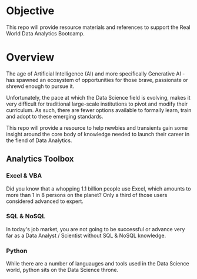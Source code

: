 # Objective
This repo will provide resource materials and references to support the Real World Data Analytics Bootcamp. 

# Overview
The age of Artificial Intelligence (AI) and more specifically Generative AI - has spawned an ecosystem of opportunities  for those brave, passionate or shrewd enough to pursue it.

Unfortunately, the pace at which the Data Science field is evolving, makes it very difficult for traditional large-scale institutions to pivot and modify their curriculum. As such, there are fewer options available to formally learn, train and adopt to these emerging standards.

This repo will provide a resource to help newbies and transients gain some insight around the core body of knowledge needed to launch their career in the fiend of Data Analytics.

## Analytics Toolbox
### Excel & VBA
Did you know that a whopping 1.1 billion people use Excel, which amounts to more than 1 in 8 persons on the planet? Only a third of those users considered advanced to expert. 

### SQL & NoSQL 
In today's job market, you are not going to be successful or advance very far as a Data Analyst / Scientist without SQL & NoSQL knowledge.

### Python
While there are a number of languauges and tools used in the Data Science world, python sits on the Data Science throne.  
